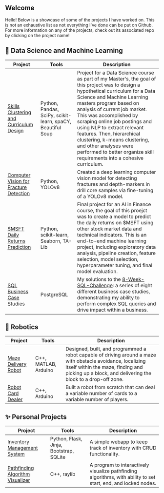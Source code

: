 ## Welcome
Hello! Below is a showcase of some of the projects I have worked on. This is not an exhaustive list as not everything I've done can be put on Github. For more information on any of the projects, check out its associated repo by clicking on the project name!



## 🧪 Data Science and Machine Learning
| Project | Tools | Description
|--|--|--|
|[Skills Clustering and Curriculum Design](https://github.com/WFERRIE/CurriculumDesign)|Python, Pandas, SciPy, scikit-learn, spaCY, Beautiful Soup|Project for a Data Science course as part of my Master's, the goal of this project was to design a hypothetical curriculum for a Data Science and Machine Learning masters program based on analysis of current job market. This was accomplished by scraping online job postings and using NLP to extract relevant features. Then, hierarchical clustering, k-means clustering, and other analyses were performed to better organize skill requirements into a cohesive curriculum. |
|[Computer Vision for Fracture Detection](https://github.com/WFERRIE/FractureDetection/)|Python, YOLOv8|Created a deep learning computer vision model for detecting fractures and depth-markers in drill core samples via fine-tuning of a YOLOv8 model.|
|[$MSFT Daily Returns Prediction](https://github.com/WFERRIE/MSFT-Final-Project)|Python, scikit-learn, Seaborn, TA-Lib| Final project for an AI in Finance course, the goal of this proejct was to create a model to predict the daily returns on $MSFT using other stock market data and technical indicators. This is an end-to-end machine learning project, including exploratory data analysis, pipeline creation, feature selection, model selection, hyperparameter tuning, and final model evaluation.|
| [SQL Business Case Studies](https://github.com/WFERRIE/8-Week-SQL) |PostgreSQL | My solutions to the [8-Week-SQL-Challenge](https://8weeksqlchallenge.com/): a series of eight different business case studies, demonstrating my ability to perform complex SQL queries and drive impact within a business.|

## 🤖 Robotics
| Project | Tools | Description
|--|--|--|
| [Maze Delivery Robot](https://github.com/WFERRIE/MazeRover) |  C++, MATLAB, Arduino | Designed, built, and programmed a robot capable of driving around a maze with obstacle avoidance, localizing itself within the maze, finding and picking up a block, and delivering the block to a drop-off zone. |
| [Robot Card Dealer](https://github.com/WFERRIE/RobotCardDealer) | C++, Arduino | Built a robot from scratch that can deal a variable number of cards to a variable number of players. |


## ✨ Personal Projects
| Project | Tools | Description
|--|--|--|
| [Inventory Management System](https://github.com/WFERRIE/InventoryManagementSystem) | Python, Flask, Jinja, Bootstrap, SQLite | A simple webapp to keep track of inventory with CRUD functionality. |
| [Pathfinding Algorithm Visualizer](https://github.com/WFERRIE/PathfindingAlgorithmVisualizer) |C++, raylib | A program to interactively visualize pathfinding algorithms, with ability to set start, end, and locked nodes. |


